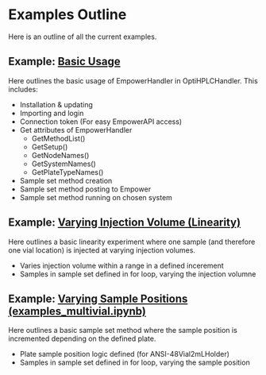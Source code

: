 # Examples Outline

Here is an outline of all the current examples.

## Example: [Basic Usage](example_basicusage.ipynb)

Here outlines the basic usage of EmpowerHandler in OptiHPLCHandler. This includes:

- Installation & updating
- Importing and login
- Connection token (For easy EmpowerAPI access)
- Get attributes of EmpowerHandler
  - GetMethodList()
  - GetSetup()
  - GetNodeNames()
  - GetSystemNames()
  - GetPlateTypeNames()
- Sample set method creation
- Sample set method posting to Empower
- Sample set method running on chosen system

## Example: [Varying Injection Volume (Linearity)](example_linearity.ipynb)

Here outlines a basic linearity experiment where one sample (and therefore one vial location) is injected at varying injection volumes.

- Varies injection volume within a range in a defined incerement
- Samples in sample set defined in for loop, varying the injection volumne

## Example: [Varying Sample Positions (examples_multivial.ipynb)](example_multivial.ipynb)

Here outlines a basic sample set method where the sample position is incremented depending on the defined plate.

- Plate sample position logic defined (for ANSI-48Vial2mLHolder)
- Samples in sample set defined in for loop, varying the sample position
